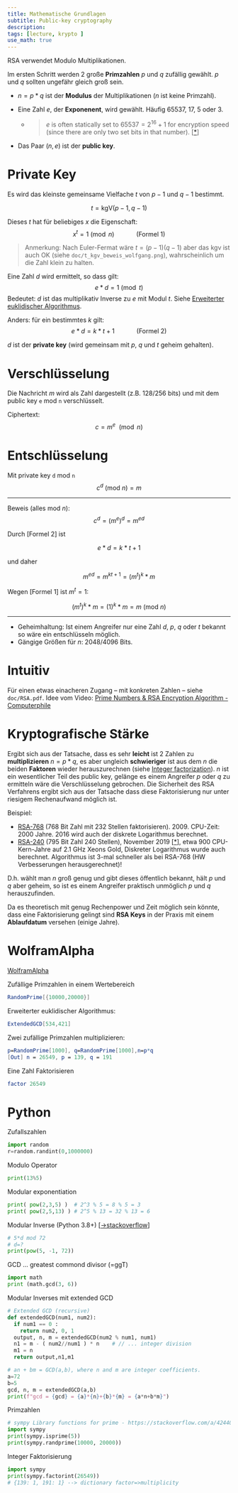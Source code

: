 ```yaml
---
title: Mathematische Grundlagen
subtitle: Public-key cryptography
description:
tags: [lecture, krypto ]
use_math: true
---
```


RSA verwendet Modulo Multiplikationen.

Im ersten Schritt werden 2 große **Primzahlen** $p$ und $q$ zufällig gewählt.  $p$  und $q$ sollten ungefähr gleich groß sein.

- $n=p*q$ ist der **Modulus** der Multiplikationen ($n$ ist keine Primzahl).

- Eine Zahl $e$, der **Exponenent**, wird gewählt. Häufig 65537, 17, 5 oder 3.

  - > $e$ is often statically set to $65537=2^{16}+1$ for encryption speed (since there are only two set bits in that number). [[*](https://crypto.stackexchange.com/a/1449)]

- Das Paar $(n,e)$ ist der **public key**.



# Private Key

Es wird das kleinste gemeinsame Vielfache $t$ von $p-1$ und $q-1$ bestimmt.

$$
t=\text{kgV}(p-1,q-1)
$$

Dieses $t$ hat für beliebiges $x$ die Eigenschaft: 
$$
x^t=1 \pmod n \quad\quad\quad \text{(Formel 1)}
$$

>  Anmerkung: Nach Euler-Fermat wäre $t=(p-1)(q-1)$ aber das kgv ist auch OK (siehe `doc/t_kgv_beweis_wolfgang.png`), wahrscheinlich um die Zahl klein zu halten.

Eine Zahl $d$ wird ermittelt, so dass gilt:
$$
e*d=1 \pmod t
$$
Bedeutet: $d$ ist das multiplikativ Inverse zu $e$ mit Modul $t$. Siehe [Erweiterter euklidischer Algorithmus](https://de.wikipedia.org/wiki/Erweiterter_euklidischer_Algorithmus).

Anders: für ein bestimmtes $k$ gilt:
$$
e*d=k*t+1 \quad\quad\quad \text{(Formel 2)}
$$



$d$ ist der **private key** (wird gemeinsam mit $p$, $q$ und $t$ geheim gehalten).



# Verschlüsselung

Die Nachricht $m$ wird als Zahl dargestellt (z.B. 128/256 bits) und mit dem public key `e` mod `n` verschlüsselt.

Ciphertext: 
$$
c=m^e\  \pmod n
$$



# Entschlüsselung

Mit private key `d` mod `n`
$$
c^d\  (\text{mod}\ n)=m
$$

---

Beweis (alles $\text{mod}\ n$):
$$
c^d={(m^e)}^d=m^{ed}
$$

Durch [Formel 2] ist 

$$
e*d=k*t+1
$$

und daher

$$
m^{ed}=m^{kt+1}=(m^t)^k*m
$$

Wegen [Formel 1] ist $m^t=1$:

$$
(m^t)^k*m=(1)^k*m=m\  (\text{mod}\ n)
$$

---

- Geheimhaltung: Ist einem Angreifer nur eine Zahl $d$, $p$, $q$ oder $t$ bekannt so wäre ein entschlüsseln möglich.
- Gängige Größen für $n$: 2048/4096 Bits.



# Intuitiv

Für einen etwas einacheren Zugang – mit konkreten Zahlen – siehe `doc/RSA.pdf`. Idee vom Video: [Prime Numbers & RSA Encryption Algorithm - Computerphile](https://youtu.be/JD72Ry60eP4)






# Kryptografische Stärke

Ergibt sich aus der Tatsache, dass es sehr **leicht** ist 2 Zahlen zu **multiplizieren** $n=p*q$, es aber ungleich **schwieriger** ist aus dem $n$ die beiden **Faktoren** wieder herauszurechnen (siehe [Integer factorization](https://en.wikipedia.org/wiki/Integer_factorization)). $n$ ist ein wesentlicher Teil des public key, gelänge es einem Angreifer $p$ oder $q$ zu ermitteln wäre die Verschlüsselung gebrochen. Die Sicherheit des RSA Verfahrens ergibt sich aus der Tatsache dass diese Faktorisierung nur unter riesigem Rechenaufwand möglich ist.

Beispiel: 

- [RSA-768](https://en.wikipedia.org/wiki/RSA_numbers#RSA-768) (768 Bit Zahl mit 232 Stellen faktorisieren). 2009. CPU-Zeit: 2000 Jahre. 2016 wird auch der diskrete Logarithmus berechnet.
- [RSA-240](https://en.wikipedia.org/wiki/RSA_numbers#RSA-240) (795 Bit Zahl 240 Stellen), November 2019 [[*](https://www.heise.de/security/meldung/Forscher-vermelden-neuen-Rekord-beim-Knacken-von-RSA-4603700.html)], etwa 900 CPU-Kern-Jahre auf 2.1 GHz Xeons Gold, Diskreter Logarithmus wurde auch berechnet. Algorithmus ist 3-mal schneller als bei RSA-768 (HW Verbesserungen herausgerechnet)!

D.h. wählt man $n$ groß genug und gibt dieses öffentlich bekannt, hält $p$ und $q$ aber geheim, so ist es einem Angreifer praktisch unmöglich $p$ und $q$ herauszufinden.

Da es theoretisch mit genug Rechenpower und Zeit möglich sein könnte, dass eine Faktorisierung gelingt sind **RSA Keys** in der Praxis mit einem **Ablaufdatum** versehen (einige Jahre).



# WolframAlpha

[WolframAlpha](https://www.wolframalpha.com/)

Zufällige Primzahlen in einem Wertebereich

```mathematica
RandomPrime[{10000,20000}]
```

Erweiterter euklidischer Algorithmus:

```mathematica
ExtendedGCD[534,421]
```

Zwei zufällige Primzahlen multiplizieren:

```mathematica
p=RandomPrime[1000], q=RandomPrime[1000],n=p*q
[Out] n = 26549, p = 139, q = 191
```

Eine Zahl Faktorisieren

```mathematica
factor 26549
```



# Python

Zufallszahlen

```python
import random
r=random.randint(0,1000000)
```

Modulo Operator

```python
print(13%5)
```

Modular exponentiation

```python
print( pow(2,3,5) )  # 2^3 % 5 = 8 % 5 = 3
print( pow(2,5,13) ) # 2^5 % 13 = 32 % 13 = 6
```

Modular Inverse (Python 3.8+) [[→stackoverflow](https://stackoverflow.com/a/9758173)]


```python
# 5*d mod 72
# d=?
print(pow(5, -1, 72))
```

GCD ... greatest commond divisor (=ggT)

```python
import math
print (math.gcd(3, 6))
```

Modular Inverses mit extended GCD

```python
# Extended GCD (recursive)
def extendedGCD(num1, num2): 
  if num1 == 0 :  
    return num2, 0, 1
  output, n, m = extendedGCD(num2 % num1, num1) 
  n1 = m - ( num2//num1 ) * n    # // ... integer division
  m1 = n 
  return output,n1,m1

# an + bm = GCD(a,b), where n and m are integer coefficients.
a=72
b=5
gcd, n, m = extendedGCD(a,b)
print(f"gcd = {gcd} = {a}*{n}+{b}*{m} = {a*n+b*m}")
```

Primzahlen

```python
# sympy Library functions for prime - https://stackoverflow.com/a/42440056
import sympy
print(sympy.isprime(5)) 
print(sympy.randprime(10000, 20000))
```

Integer Faktorisierung

```python
import sympy
print(sympy.factorint(26549))
# {139: 1, 191: 1} --> dictionary factor=>multiplicity
```

